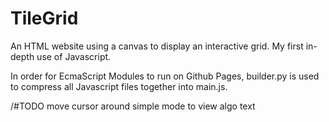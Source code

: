 # TileGrid
An HTML website using a canvas to display an interactive grid. My first in-depth use of Javascript.

In order for EcmaScript Modules to run on Github Pages, builder.py is used to compress all Javascript files together into main.js.

/#TODO move cursor around simple mode to view algo text